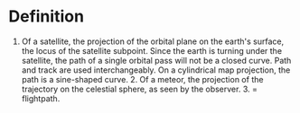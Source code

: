 # Definition

1.  Of a satellite, the projection of the orbital plane on the earth's
    surface, the locus of the satellite subpoint. Since the earth is
    turning under the satellite, the path of a single orbital pass will
    not be a closed curve. Path and track are used interchangeably. On a
    cylindrical map projection, the path is a sine-shaped curve. 2. Of a
    meteor, the projection of the trajectory on the celestial sphere, as
    seen by the observer. 3. = flightpath.
